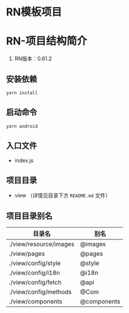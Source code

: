 # RN模板项目

#  RN-项目结构简介
1. RN版本：0.61.2

## 安装依赖
`yarn install`

## 启动命令
`yarn android`

## 入口文件
* index.js

## 项目目录
* view （详情见目录下方 `README.md` 文件）

## 项目目录别名
| 目录名 | 别名 |
| --- | --- |
| ./view/resource/images | @images |
| ./view/pages | @pages |
| ./view/config/style | @style |
| ./view/config/i18n | @i18n |
| ./view/config/fetch | @api |
| ./view/config/methods | @Com |
| ./view/components | @components |
